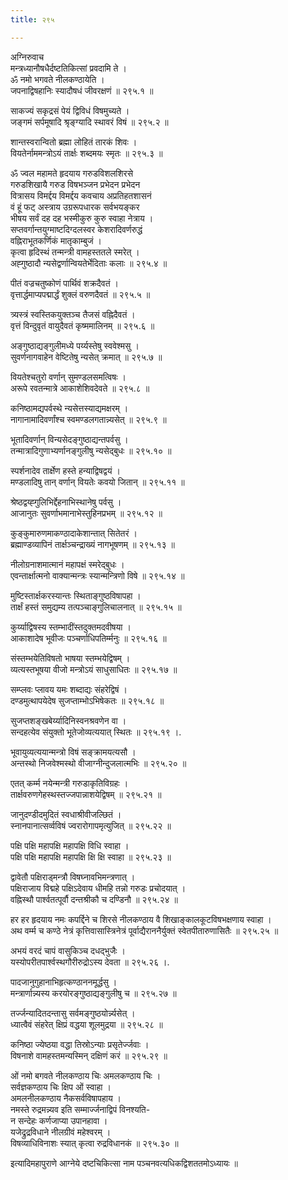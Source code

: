 ```yaml
---
title: २९५

---
```

अग्निरुवाच  
मन्त्रध्यानौषधैर्दष्टतिकित्सां प्रवदामि ते ।  
ॐ नमो भगवते नीलकण्ठायेति ।  
जपनाद्विषहानिः स्यादौषधं जीवरक्षणं ॥ २९५.१ ॥  
  
साकज्यं सकृद्रसं पेयं द्विविधं विषमुच्यते ।  
जङ्गमं सर्पमूषादि श्रृङ्‌ग्यादि स्थावरं विषं ॥ २९५.२ ॥  
  
शान्तस्वरान्वितो ब्रह्मा लोहितं तारकं शिवः ।  
वियतेर्नाममन्त्रोऽयं तार्क्षः शब्दमयः स्मृतः ॥ २९५.३ ॥  
  
ॐ ज्वल महामते हृदयाय गरुडविशलशिरसे  
गरुडशिखायै गरुड विषभञ्जन प्रभेदन प्रभेदन  
वित्रासय विमर्द्दय विमर्द्दय कवचाय अप्रतिहतशासनं  
वं हूं फट् अस्त्राय उग्ररूपधारक सर्वभयङ्कर  
भीषय सर्वं दह दह भस्मीकुरु कुरु स्वाहा नेत्राय ।  
सप्तवर्गान्तयुग्माष्टदिग्दलस्वर केशरादिवर्णरुद्धं  
वह्निराभूतकर्णिकं मातृकाम्बुजं ।  
कृत्वा हृदिस्थं तन्मन्त्री वामहस्ततले स्मरेत् ।  
अह्गुष्ठादौ न्यसेद्वर्णान्वियतेर्भेदिताः कलाः ॥ २९५.४ ॥  
  
पीतं वज्रचतुष्कोणं पार्थिवं शक्रदैवतं ।  
वृत्तार्द्धमाप्यपद्मार्द्धं शुक्लं वरुणदैवतं ॥ २९५.५ ॥  
  
त्र्यस्त्रं स्वस्तिकयुक्तञ्च तैजसं वह्निदैवतं ।  
वृत्तं विन्दुवृतं वायुदैवतं कृष्ममालिनम् ॥ २९५.६ ॥  
  
अङ्गुष्ठाद्यङ्गुलीमध्ये पर्य्यस्तेषु स्ववेश्मसु ।  
सुवर्णनागवाहेन वेष्टितेषु न्यसेत् क्रमात् ॥ २९५.७ ॥  
  
वियतेश्चतुरो वर्णान् सुमण्डलसमत्विषः ।  
अरूपे रवतन्मात्रे आकाशेशिवदेवते ॥ २९५.८ ॥  
  
कनिष्ठामद्यपर्वस्थे न्यसेत्तस्याद्यमक्षरम् ।  
नागानामादिवर्णांश्च स्वमण्डलगतान्न्यसेत् ॥ २९५.९ ॥  
  
भूतादिवर्णान् विन्यसेदङ्गुष्ठाद्यन्तपर्वसु ।  
तन्मात्रादिगुणाभ्यर्णानङ्गुलीषु न्यसेद्‌बुधः ॥ २९५.१० ॥  
  
स्पर्शनादेव तार्क्षेण हस्ते हन्याद्विषद्वयं ।  
मण्डलादिषु तान् वर्णान् वियतेः कवयो जितान् ॥ २९५.११ ॥  
  
श्रेष्ठद्वय्ह्गुलिभिर्द्देहनाभिस्थानेषु पर्वसु ।  
आजानुतः सुवर्णाभमानाभेस्तुहिनप्रभम् ॥ २९५.१२ ॥  
  
कुङ्कुमारुणमाकण्ठादाकेशान्तात् सितेतरं ।  
ब्रह्माण्डव्यापिनं तार्क्षञ्चन्द्राख्यं नागभूषणम् ॥ २९५.१३ ॥  
  
नीलोग्रनाशमात्मानं महापक्षं स्मरेद्‌बुधः ।  
एवन्तार्क्षात्मनो वाक्यान्मन्त्रः स्यान्मन्त्रिणो विषे ॥ २९५.१४ ॥  
  
मुष्टिस्तार्क्षकरस्यान्तः स्थिताङ्गुष्ठविषापहा ।  
तार्क्षं हस्तं समुद्यम्य तत्पञ्चाङ्गुलिचालनात् ॥ २९५.१५ ॥  
  
कुर्य्याद्विषस्य स्तम्भादींस्तदुक्तमदवीषया ।  
आकाशादेष भूवीजः पञ्चर्णाधिपतिर्म्मनुः ॥ २९५.१६ ॥  
  
संस्तम्भयेतिविषतो भाषया स्तम्भयेद्विषम् ।  
व्यत्यस्तभूषया वीजो मन्त्रोऽयं साधुसाधितः ॥ २९५.१७ ॥  
  
सम्प्लवः प्लावय यमः शब्दाद्यः संहरेद्विषं ।  
दण्डमुत्थापयेदेष सुजप्ताम्भोऽभिषेकतः ॥ २९५.१८ ॥  
  
सुजप्तशङ्खबेर्य्यादिनिस्वनश्रवणेन वा ।  
सन्दहत्येव संयुक्तो भूतेजोव्यत्ययात् स्थितः ॥ २९५.१९ ।.  
  
भूवायुव्यत्ययान्मन्त्रो विषं सङ्क्रामयत्यसौ ।  
अन्तस्थो निजवेश्मस्थो वीजाग्नीन्दुजलात्मभिः ॥ २९५.२० ॥  
  
एतत् कर्म्म नयेन्मन्त्री गरुडाकृतिविग्रहः ।  
तार्क्षवरुणगेहस्थस्तज्जपान्नाशयेद्विषम् ॥ २९५.२१ ॥  
  
जानुदण्डीदमुदितं स्वधाश्रीवीजल्छितं ।  
स्नानपानात्सर्व्वविषं ज्वरारोगापमृत्युजित् ॥ २९५.२२ ॥  
  
पक्षि पक्षि महापक्षि महापक्षि विधि स्वाहा ।  
पक्षि पक्षि महापक्षि महापक्षि क्षि क्षि स्वाहा ॥ २९५.२३ ॥  
  
द्वावेतौ पक्षिराड्‌मन्त्रौ विषघ्नावभिमन्त्रणात् ।  
पक्षिराजाय विद्महे पक्षिऽदेवाय धीमहि तन्नो गरुडः प्रचोदयात् ।  
वह्निस्थौ पार्श्वतत्पूर्वौ दन्तश्रीकौ च दण्डिनौ ॥ २९५.२४ ॥  
  
हर हर हृदयाय नमः कपर्द्दिने च शिरसे नीलकण्ठाय वै शिखाङ्कालकूटविषभक्षणाय स्वाहा ।  
अथ वर्म्म च कण्ठे नेत्रं कृत्तिवासास्त्रिनेत्रं पूर्वाद्यैराननैर्युक्तं स्वेतपीतारुणासितैः ॥ २९५.२५ ॥  
  
अभयं वरदं चापं वासुकिञ्च दधद्भुजैः ।  
यस्योपरीतपार्श्वस्थगौरीरुद्रोऽस्य देवता ॥ २९५.२६ ।.  
  
पादजानुगुहानाभिहृत्कण्ठाननमूर्द्धसु ।  
मन्त्रार्णान्न्यस्य करयोरङ्गुष्ठाद्यङ्गुलीषु च ॥ २९५.२७ ॥  
  
तर्ज्जन्यादितदन्तासु सर्वमङ्गुष्ठयोर्न्न्यसेत् ।  
ध्यात्वैवं संहरेत् क्षिप्रं वद्धया शूलमुद्रया ॥ २९५.२८ ॥  
  
कनिष्ठा ज्येष्ठया वद्धा तिस्रोऽन्याः प्रसृतेर्ज्जवाः ।  
विषनाशे वामहस्तमन्यस्मिन् दक्षिणं करं ॥ २९५.२९ ॥  
  
ओं नमो बगवते नीलकण्ठाय चिः अमलकण्ठाय चिः ।  
सर्वज्ञकण्ठाय चिः क्षिप ओं स्वाहा ।  
अमलनीलकण्ठाय नैकसर्वविषापहाय ।  
नमस्ते रुद्रमन्न्यव इति सम्मार्ज्जनाद्विपं विनश्यति-  
न सन्देहः कर्णजाप्या उपानहावा ।  
यजेद्रुद्रविधाने नीलग्रीवं महेश्वरम् ।  
विषव्याधिविनाशः स्यात् कृत्वा रुद्रविधानकं ॥ २९५.३० ॥  
  
इत्यादिमहापुराणे आग्नेये दष्टचिकित्सा नाम पञ्चनवत्यधिकद्विशततमोऽध्यायः ॥